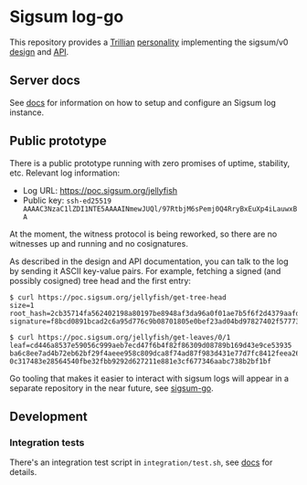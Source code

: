 # Sigsum log-go
This repository provides a
	[Trillian](https://transparency.dev/#trillian)
	[personality](https://github.com/google/trillian/blob/master/docs/Personalities.md)
implementing the sigsum/v0
	[design](https://git.sigsum.org/sigsum/tree/doc/design.md)
and
	[API](https://git.sigsum.org/sigsum/tree/doc/api.md).

## Server docs

See [docs](./doc/readme.md) for information on how to setup and
configure an Sigsum log instance.

## Public prototype
There is a public prototype running with zero promises of uptime,
stability, etc.  Relevant log information:

- Log URL: https://poc.sigsum.org/jellyfish
- Public key: `ssh-ed25519 AAAAC3NzaC1lZDI1NTE5AAAAINmewJUQl/97RtbjM6sPemj0Q4RryBxEuXp4iLauwxBA`

At the moment, the witness protocol is being reworked, so there are no
witnesses up and running and no cosignatures.

As described in the design and API documentation, you can talk to the
log by sending it ASCII key-value pairs. For example, fetching a
signed (and possibly cosigned) tree head and the first entry:

```
$ curl https://poc.sigsum.org/jellyfish/get-tree-head
size=1
root_hash=2cb35714fa562402198a80197be8948af3da96a0f01ae7b5f6f2d4379aafd783
signature=f8bcd0891bcad2c6a95d776c9b08701805e0bef23ad04bd97827402f57773490a732cbebf2f0313da428d1eae58af541a4aa711d9ccc52f4b4459e394e32e506

$ curl https://poc.sigsum.org/jellyfish/get-leaves/0/1
leaf=cd446a8537e59056c999aeb7ecd47f6b4f82f86309d08789b169d43e9ce53935 ba6c8ee7ad4b72eb62bf29f4aeee958c809dca8f74ad87f983d431e77d7fc8412feea268929d3927ffe0d0bea3264edca5a1a36fadeac092d3ae46ff8eb2e106 0c317483e28564540fbe32fbb9292d627211e881e3cf677346aabc738b2bf1bf
```

Go tooling that makes it easier to interact with sigsum logs will appear in a
separate repository in the near future, see
	[sigsum-go](https://git.glasklar.is/sigsum/core/sigsum-go/).


## Development

### Integration tests

There's an integration test script in `integration/test.sh`, see
[docs](./integration/README.md) for details.
